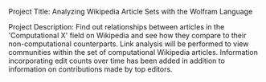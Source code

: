 Project Title: Analyzing Wikipedia Article Sets with the Wolfram Language

Project Description: Find out relationships between articles in the 'Computational X' field on Wikipedia and see how they compare to their non-computational counterparts. Link analysis will be performed to view communities within the set of computational Wikipedia articles. Information incorporating edit counts over time has been added in addition to information on contributions made by top editors.
